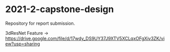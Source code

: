 # 2021-2-capstone-design


Repository for report submission.


3dResNet Feature -> https://drive.google.com/file/d/17wdy_DS9UY37J9XTV5XCLqxOFgXiv3ZK/view?usp=sharing
